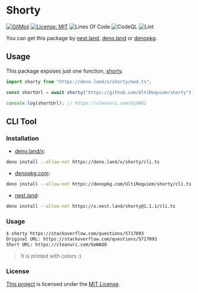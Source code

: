 # Shorty

[![GitMoji](https://img.shields.io/badge/Gitmoji-%F0%9F%8E%A8%20-FFDD67.svg)](https://gitmoji.dev)
[![License: MIT](https://img.shields.io/badge/License-MIT-blue.svg)](https://opensource.org/licenses/MIT)
![Lines Of Code](https://img.shields.io/tokei/lines/github.com/UltiRequiem/shorty?color=blue&label=Total%20Lines)
![CodeQL](https://github.com/UltiRequiem/shorty/workflows/CodeQL/badge.svg)
![Lint](https://github.com/UltiRequiem/shorty/workflows/Lint/badge.svg)

You can get this package by [nest.land](https://nest.land/package/shorty),
[deno.land](https://deno.land/x/shorty) or
[denopkg](https://denopkg.com/UltiRequiem/shorty/mod.ts).

## Usage

This package exposes just one function,
[shorty](https://github.com/UltiRequiem/shorty/blob/main/mod.ts#L3).

```typescript
import shorty from "https://deno.land/x/shorty/mod.ts";

const shortUrl = await shorty("https://github.com/UltiRequiem/shorty");

console.log(shortUrl); // https://cleanuri.com/OjXAO1
```

## CLI Tool

### Installation

- [deno.land/x](https://deno.land/x/shory/cli.ts):

```bash
deno install --allow-net https://deno.land/x/shorty/cli.ts
```

- [denopkg.com](https://denopkg.com/UltiRequiem/shorty/cli.ts):

```bash
deno install --allow-net https://denopkg.com/UltiRequiem/shorty/cli.ts
```

- [nest.land](https://x.nest.land/shorty/cli.ts):

```bash
deno install --allow-net https://x.nest.land/shorty@1.1.1/cli.ts
```

### Usage

```bash
$ shorty https://stackoverflow.com/questions/5717093
Original URL: https://stackoverflow.com/questions/5717093
Short URL: https://cleanuri.com/GeWAQO
```

> It is printed with colors :)

### License

[This project](https://deno.land/x/template) is licensed under the
[MIT License](./LICENSE.md).

